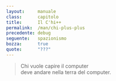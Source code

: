 ```yaml
---
layout:     manuale
class:      capitolo
title:      Il C'hi++
permalink:  /man/chi-plus-plus
precedente: debug
seguente:   spazionismo
bozza:      true
quote:      "???"
---
```


<blockquote class="motto">
Chi vuole capire il computer<br />
deve andare nella terra del computer.
</blockquote>
